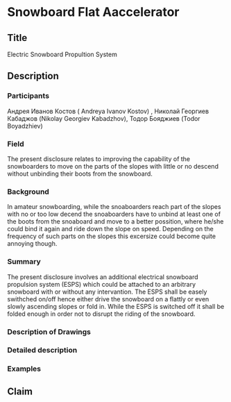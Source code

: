 # Snowboard Flat Aaccelerator
## Title
Electric Snowboard Propultion System
## Description
### Participants
Андрея Иванов Костов
( Andreya Ivanov Kostov)
, Николай Георгиев Кабаджов (Nikolay Georgiev Kabadzhov), Тодор Бояджиев (Todor Boyadzhiev)
### Field
The present disclosure relates to improving the capability of the snowboarders to move on the parts of the slopes with little or no descend without unbinding their boots from the snowboard.
### Background
In amateur snowboarding, while the snoaboarders reach part of the slopes with no or too low decend the snoaboarders have to unbind at least one of the boots from the snoaboard and move to a better possition, where he/she could bind it again and ride down the slope on speed. Depending on the frequency of such parts on the slopes this excersize could become quite annoying though.
### Summary
The present disclosure involves an additional electrical snowboard propulsion system (ESPS) which could be attached to an arbitrary snowboard with or without any intervantion. The ESPS shall be easely swithched on/off hence either drive the snowboard on a flattly or even slowly ascending slopes or fold in. While the ESPS is switched off it shall be folded enough in order not to disrupt the riding of the snowboard.  

### Description of Drawings
### Detailed description
### Examples
## Claim